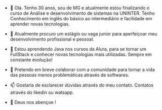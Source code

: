 - 👋 Olá. Tenho 30 anos, sou de MG e atualmente estou finalizando o curso de Análise e desenvolvimento de sistemas na UNINTER.
Tenho Conhecimento em inglês do básico ao intermediário e facilidade em aprender novas tecnologias.


- 👀 Atualmente procuro um estágio ou vaga junior para aperfeiçoar meu desenvolvimento profissional e pessoal.
- 🌱 Estou aprendendo Java nos cursos da Alura, para se tornar um FullStack e conhecer novas tecnologias mais utilizadas. Sempre em constante evolução!
- 💞️ Pretendo em breve colaborar com a comunidade para tornar a vida das pessoas menos problemáticas através de softwares.
- 📫 Gostaria de esclarecer dúvidas através do meu contato. Contatos através do likedin ou watsapp.
- :pray: Deus nos abençoe !

<!---
Fariawillyan/Fariawillyan is a ✨ Developer ✨ repository because its `README.md` (this file) appears on your GitHub profile.
You can click the Preview link to take a look at your changes.
--->
